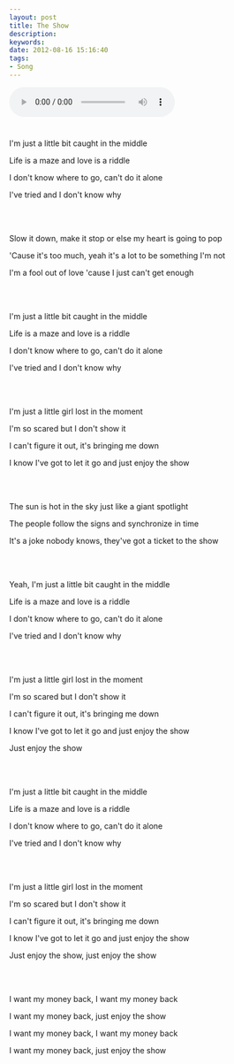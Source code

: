 ```yaml
---
layout: post
title: The Show
description:
keywords: 
date: 2012-08-16 15:16:40
tags:
- Song
---
```


<!-- <br></br> -->

<div class="audiocontainer">
	<div class="mc" style="margin-bottom: 2em;">
	<audio src="http://files.qingpei.me/a/TheShow_edwardtoday.mp3" type="audio/mp3" controls="controls">
	<itext id="lyrics_a" lang="zh" type="text/lrc" display="yes" src="/song/lrc/TheShow_edwardtoday.lrc" category="LRC"></itext>
	</audio>
	<h1 id="lyricsline"></h1>
	</div>
</div>

I'm just a little bit caught in the middle

Life is a maze and love is a riddle

I don't know where to go, can't do it alone

I've tried and I don't know why

<br></br>

Slow it down, make it stop or else my heart is going to pop

'Cause it's too much, yeah it's a lot to be something I'm not

I'm a fool out of love 'cause I just can't get enough

<br></br>

I'm just a little bit caught in the middle

Life is a maze and love is a riddle

I don't know where to go, can't do it alone

I've tried and I don't know why

<br></br>

I'm just a little girl lost in the moment

I'm so scared but I don't show it

I can't figure it out, it's bringing me down

I know I've got to let it go and just enjoy the show

<br></br>

The sun is hot in the sky just like a giant spotlight

The people follow the signs and synchronize in time

It's a joke nobody knows, they've got a ticket to the show

<br></br>

Yeah, I'm just a little bit caught in the middle

Life is a maze and love is a riddle

I don't know where to go, can't do it alone

I've tried and I don't know why

<br></br>

I'm just a little girl lost in the moment

I'm so scared but I don't show it

I can't figure it out, it's bringing me down

I know I've got to let it go and just enjoy the show

Just enjoy the show

<br></br>

I'm just a little bit caught in the middle

Life is a maze and love is a riddle

I don't know where to go, can't do it alone

I've tried and I don't know why

<br></br>

I'm just a little girl lost in the moment

I'm so scared but I don't show it

I can't figure it out, it's bringing me down

I know I've got to let it go and just enjoy the show

Just enjoy the show, just enjoy the show

<br></br>

I want my money back, I want my money back

I want my money back, just enjoy the show

I want my money back, I want my money back

I want my money back, just enjoy the show

<!--[if lt IE 9]>
	<script src="/js/mediaelement/mediaelement-and-player.min.js"></script>
	<link rel="stylesheet" href="/js/mediaelement/mediaelementplayer.min.css"/>
	<script>
		$('audio,video').mediaelementplayer();
	</script>
<![endif]-->

<script type="text/javascript" src="/js/itext/itext.min.js"></script>
<script type="text/javascript">
var audio = document.getElementsByTagName("audio")[0];
  // parse itexts and create an invisible menu for them
  var itexts=new ItextCollection(jQuery(audio), "lyricsline");
  // set callback for audio
  audio.addEventListener("timeupdate", function() {
  	if (audio.paused || audio.ended) {
  		return;
  	}
  	itexts.show(self.audio.currentTime);
  }, false);
</script>
